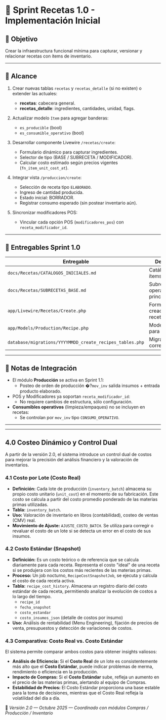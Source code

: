# 🚀 Sprint Recetas 1.0 - Implementación Inicial

## 🎯 Objetivo
Crear la infraestructura funcional mínima para capturar, versionar y relacionar recetas con ítems de inventario.

---

## 🧩 Alcance  

1. Crear nuevas tablas `recetas` y `recetas_detalle` (si no existen) o extender las actuales:
   - **recetas**: cabecera general.
   - **recetas_detalle**: ingredientes, cantidades, unidad, flags.

2. Actualizar modelo `Item` para agregar banderas:
   - `es_producible` (bool)
   - `es_consumible_operativo` (bool)

3. Desarrollar componente Livewire `/recetas/create`:
   - Formulario dinámico para capturar ingredientes.
   - Selector de tipo (BASE / SUBRECETA / MODIFICADOR).
   - Calcular costo estimado según precios vigentes (`fn_item_unit_cost_at`).

4. Integrar vista `/produccion/create`:
   - Selección de receta tipo `ELABORADO`.
   - Ingreso de cantidad producida.
   - Estado inicial: BORRADOR.
   - Registrar consumo esperado (sin postear inventario aún).

5. Sincronizar modificadores POS:
   - Vincular cada opción POS (`modificadores_pos`) con `receta_modificador_id`.

---

## 📅 Entregables Sprint 1.0

| Entregable | Descripción |
|-------------|--------------|
| `docs/Recetas/CATALOGOS_INICIALES.md` | Catálogo base de ítems y familias |
| `docs/Recetas/SUBRECETAS_BASE.md` | Subrecetas operativas principales |
| `app/Livewire/Recetas/Create.php` | Formulario de creación de recetas |
| `app/Models/Production/Recipe.php` | Modelo Eloquent para recetas |
| `database/migrations/YYYYMMDD_create_recipes_tables.php` | Migraciones correspondientes |

---

## 🧠 Notas de Integración

- El módulo **Producción** se activa en Sprint 1.1:
  - Posteo de orden de producción �?`mov_inv` salida insumos + entrada producto elaborado.
- POS y Modificadores ya soportan `receta_modificador_id`:
  - No requiere cambios de estructura, sólo configuración.
- **Consumibles operativos** (limpieza/empaques) no se incluyen en recetas:
  - Se controlan por `mov_inv` tipo `CONSUMO_OPERATIVO`.

---

---

## 4.0 Costeo Dinámico y Control Dual

A partir de la versión 2.0, el sistema introduce un control dual de costos para mejorar la precisión del análisis financiero y la valoración de inventarios.

### 4.1 Costo por Lote (Costo Real)

-   **Definición:** Cada lote de producción (`inventory_batch`) almacena su propio costo unitario (`unit_cost`) en el momento de su fabricación. Este costo se calcula a partir del costo promedio ponderado de las materias primas utilizadas.
-   **Tabla:** `inventory_batch`.
-   **Uso:** Valoración de inventario en libros (contabilidad), costeo de ventas (CMV) real.
-   **Movimiento de Ajuste:** `AJUSTE_COSTO_BATCH`. Se utiliza para corregir o revaluar el costo de un lote si se detecta un error en el costo de sus insumos.

### 4.2 Costo Estándar (Snapshot)

-   **Definición:** Es un costo teórico o de referencia que se calcula diariamente para cada receta. Representa el costo "ideal" de una receta si se produjera con los costos más recientes de las materias primas.
-   **Proceso:** Un job nocturno, `RecipeCostSnapshotJob`, se ejecuta y calcula el costo de cada receta activa.
-   **Tabla:** `recipe_cost_history`. Almacena un registro diario del costo estándar de cada receta, permitiendo analizar la evolución de costos a lo largo del tiempo.
    -   `recipe_id`
    -   `fecha_snapshot`
    -   `costo_estandar`
    -   `costo_insumos_json` (detalle de costos por insumo)
-   **Uso:** Análisis de rentabilidad (Menu Engineering), fijación de precios de venta, presupuestos y detección de variaciones de costos.

### 4.3 Comparativa: Costo Real vs. Costo Estándar

El sistema permite comparar ambos costos para obtener insights valiosos:

-   **Análisis de Eficiencia:** Si el **Costo Real** de un lote es consistentemente más alto que el **Costo Estándar**, puede indicar problemas de merma, rendimiento o eficiencia en la producción.
-   **Impacto de Compras:** Si el **Costo Estándar** sube, refleja un aumento en el precio de las materias primas, alertando al equipo de Compras.
-   **Estabilidad de Precios:** El Costo Estándar proporciona una base estable para la toma de decisiones, mientras que el Costo Real refleja la volatilidad del día a día.

📍 *Versión 2.0 — Octubre 2025 — Coordinado con módulos Compras / Producción / Inventario*
